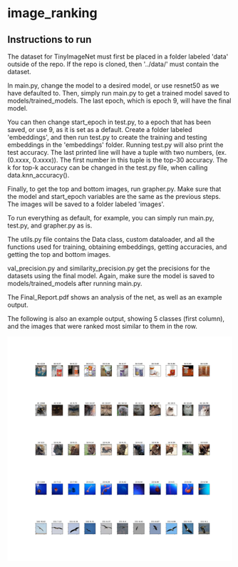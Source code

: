 # image_ranking


## Instructions to run

The dataset for TinyImageNet must first be placed in a folder labeled 'data' outside of the repo. If the repo is cloned, then '../data/' must contain the dataset.

In main.py, change the model to a desired model, or use resnet50 as we have defaulted to. Then, simply run main.py to get a trained model saved to models/trained_models.
The last epoch, which is epoch 9, will have the final model.

You can then change start_epoch in test.py, to a epoch that has been saved, or use 9, as it is set as a default. Create a folder labeled 'embeddings', and then
run test.py to create the training and testing embeddings in the 'embeddings' folder. Running test.py will also print the test accuracy. The last printed line will have a tuple
with two numbers, (ex. (0.xxxx, 0.xxxx)). The first number in this tuple is the top-30 accuracy. The k for top-k accuracy can be changed in the test.py file, when calling data.knn_accuracy().

Finally, to get the top and bottom images, run grapher.py. Make sure that the model and start_epoch variables are the same as the previous steps. The images will be saved to a folder labeled 'images'.


To run everything as default, for example, you can simply run main.py, test.py, and grapher.py as is.

The utils.py file contains the Data class, custom dataloader, and all the functions used for training, obtaining embeddings, getting accuracies, and getting the top and bottom images.

val_precision.py and similarity_precision.py get the precisions for the datasets using the final model. Again, make sure the model is saved to models/trained_models after running main.py.


The Final_Report.pdf shows an analysis of the net, as well as an example output.

The following is also an example output, showing 5 classes (first column), and the images that were ranked most similar to them in the row.

![alt text][logo]

[logo]: ./images/top_images.png "Logo Title Text 2"
